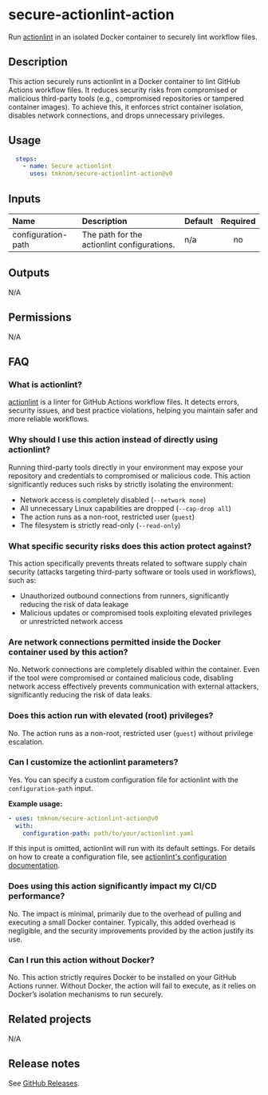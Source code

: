 # secure-actionlint-action

Run [actionlint][actionlint] in an isolated Docker container to securely lint workflow files.

<!-- actdocs start -->

## Description

This action securely runs actionlint in a Docker container to lint GitHub Actions workflow files.
It reduces security risks from compromised or malicious third-party tools (e.g., compromised repositories or tampered container images).
To achieve this, it enforces strict container isolation, disables network connections, and drops unnecessary privileges.

## Usage

```yaml
  steps:
    - name: Secure actionlint
      uses: tmknom/secure-actionlint-action@v0
```

## Inputs

| Name | Description | Default | Required |
| :--- | :---------- | :------ | :------: |
| configuration-path | The path for the actionlint configurations. | n/a | no |

## Outputs

N/A

<!-- actdocs end -->

## Permissions

N/A

## FAQ

### What is actionlint?

[actionlint][actionlint] is a linter for GitHub Actions workflow files.
It detects errors, security issues, and best practice violations, helping you maintain safer and more reliable workflows.

### Why should I use this action instead of directly using actionlint?

Running third-party tools directly in your environment may expose your repository and credentials to compromised or malicious code.
This action significantly reduces such risks by strictly isolating the environment:

- Network access is completely disabled (`--network none`)
- All unnecessary Linux capabilities are dropped (`--cap-drop all`)
- The action runs as a non-root, restricted user  (`guest`)
- The filesystem is strictly read-only (`--read-only`)

### What specific security risks does this action protect against?

This action specifically prevents threats related to software supply chain security (attacks targeting third-party software or tools used in workflows), such as:

- Unauthorized outbound connections from runners, significantly reducing the risk of data leakage
- Malicious updates or compromised tools exploiting elevated privileges or unrestricted network access

### Are network connections permitted inside the Docker container used by this action?

No. Network connections are completely disabled within the container.
Even if the tool were compromised or contained malicious code, disabling network access effectively prevents communication with external attackers, significantly reducing the risk of data leaks.

### Does this action run with elevated (root) privileges?

No. The action runs as a non-root, restricted user (`guest`) without privilege escalation.

### Can I customize the actionlint parameters?

Yes. You can specify a custom configuration file for actionlint with the `configuration-path` input.

**Example usage:**

```yaml
- uses: tmknom/secure-actionlint-action@v0
  with:
    configuration-path: path/to/your/actionlint.yaml
```

If this input is omitted, actionlint will run with its default settings.
For details on how to create a configuration file, see [actionlint's configuration documentation](https://github.com/rhysd/actionlint/blob/main/docs/config.md).

### Does using this action significantly impact my CI/CD performance?

No. The impact is minimal, primarily due to the overhead of pulling and executing a small Docker container.
Typically, this added overhead is negligible, and the security improvements provided by the action justify its use.

### Can I run this action without Docker?

No. This action strictly requires Docker to be installed on your GitHub Actions runner.
Without Docker, the action will fail to execute, as it relies on Docker’s isolation mechanisms to run securely.

## Related projects

N/A

## Release notes

See [GitHub Releases][releases].

[actionlint]: https://github.com/rhysd/actionlint
[releases]: https://github.com/tmknom/secure-actionlint-action/releases

